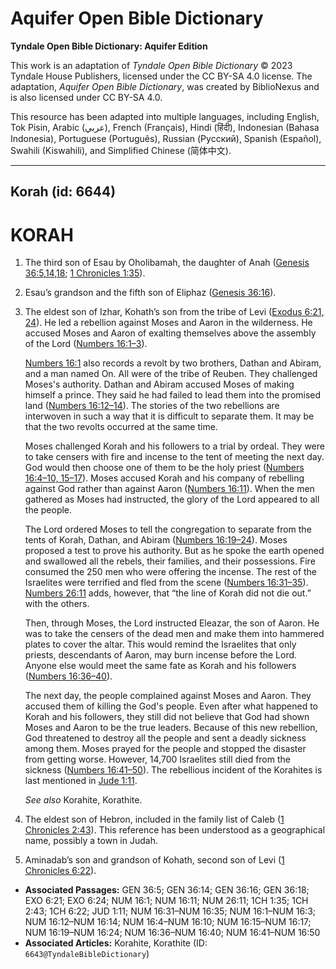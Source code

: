 # Aquifer Open Bible Dictionary

**Tyndale Open Bible Dictionary: Aquifer Edition**

This work is an adaptation of *Tyndale Open Bible Dictionary* © 2023 Tyndale House Publishers, licensed under the CC BY\-SA 4\.0 license. The adaptation, *Aquifer Open Bible Dictionary*, was created by BiblioNexus and is also licensed under CC BY\-SA 4\.0\.

This resource has been adapted into multiple languages, including English, Tok Pisin, Arabic (عربي), French (Français), Hindi (हिंदी), Indonesian (Bahasa Indonesia), Portuguese (Português), Russian (Русский), Spanish (Español), Swahili (Kiswahili), and Simplified Chinese (简体中文).



--------------------------------

## Korah (id: 6644)

KORAH
=====

1. The third son of Esau by Oholibamah, the daughter of Anah ([Genesis 36:5,14,18](https://ref.ly/Gen36:5,Gen36:14,Gen36:18); [1 Chronicles 1:35](https://ref.ly/1Chr1:35)).
2. Esau’s grandson and the fifth son of Eliphaz ([Genesis 36:16](https://ref.ly/Gen36:16)).
3. The eldest son of Izhar, Kohath’s son from the tribe of Levi ([Exodus 6:21, 24](https://ref.ly/Exod6:21,Exod6:24)). He led a rebellion against Moses and Aaron in the wilderness. He accused Moses and Aaron of exalting themselves above the assembly of the Lord ([Numbers 16:1–3](https://ref.ly/Num16:1-Num16:3)).

    [Numbers 16:1](https://ref.ly/Num16:1) also records a revolt by two brothers, Dathan and Abiram, and a man named On. All were of the tribe of Reuben. They challenged Moses's authority. Dathan and Abiram accused Moses of making himself a prince. They said he had failed to lead them into the promised land ([Numbers 16:12–14](https://ref.ly/Num16:12-Num16:14)). The stories of the two rebellions are interwoven in such a way that it is difficult to separate them. It may be that the two revolts occurred at the same time.

    Moses challenged Korah and his followers to a trial by ordeal. They were to take censers with fire and incense to the tent of meeting the next day. God would then choose one of them to be the holy priest ([Numbers 16:4–10, 15–17](https://ref.ly/Num16:4-Num16:10,Num16:15-Num16:17)). Moses accused Korah and his company of rebelling against God rather than against Aaron ([Numbers 16:11](https://ref.ly/Num16:11)). When the men gathered as Moses had instructed, the glory of the Lord appeared to all the people.

    The Lord ordered Moses to tell the congregation to separate from the tents of Korah, Dathan, and Abiram ([Numbers 16:19–24](https://ref.ly/Num16:19-Num16:24)). Moses proposed a test to prove his authority. But as he spoke the earth opened and swallowed all the rebels, their families, and their possessions. Fire consumed the 250 men who were offering the incense. The rest of the Israelites were terrified and fled from the scene ([Numbers 16:31–35](https://ref.ly/Num16:31-Num16:35)). [Numbers 26:11](https://ref.ly/Num26:11) adds, however, that “the line of Korah did not die out.” with the others.

    Then, through Moses, the Lord instructed Eleazar, the son of Aaron. He was to take the censers of the dead men and make them into hammered plates to cover the altar. This would remind the Israelites that only priests, descendants of Aaron, may burn incense before the Lord. Anyone else would meet the same fate as Korah and his followers ([Numbers 16:36–40](https://ref.ly/Num16:36-Num16:40)).

    The next day, the people complained against Moses and Aaron. They accused them of killing the God's people. Even after what happened to Korah and his followers, they still did not believe that God had shown Moses and Aaron to be the true leaders. Because of this new rebellion, God threatened to destroy all the people and sent a deadly sickness among them. Moses prayed for the people and stopped the disaster from getting worse. However, 14,700 Israelites still died from the sickness ([Numbers 16:41–50](https://ref.ly/Num16:41-Num16:50)). The rebellious incident of the Korahites is last mentioned in [Jude 1:11](https://ref.ly/Jude1:11).

    *See also* Korahite, Korathite.

4. The eldest son of Hebron, included in the family list of Caleb ([1 Chronicles 2:43](https://ref.ly/1Chr2:43)). This reference has been understood as a geographical name, possibly a town in Judah.
5. Aminadab’s son and grandson of Kohath, second son of Levi ([1 Chronicles 6:22](https://ref.ly/1Chr6:22)).

* **Associated Passages:** GEN 36:5; GEN 36:14; GEN 36:16; GEN 36:18; EXO 6:21; EXO 6:24; NUM 16:1; NUM 16:11; NUM 26:11; 1CH 1:35; 1CH 2:43; 1CH 6:22; JUD 1:11; NUM 16:31–NUM 16:35; NUM 16:1–NUM 16:3; NUM 16:12–NUM 16:14; NUM 16:4–NUM 16:10; NUM 16:15–NUM 16:17; NUM 16:19–NUM 16:24; NUM 16:36–NUM 16:40; NUM 16:41–NUM 16:50
* **Associated Articles:** Korahite, Korathite (ID: `6643@TyndaleBibleDictionary`)

